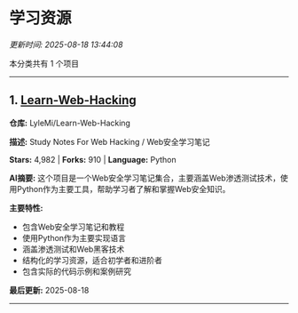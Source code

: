 # 学习资源

*更新时间: 2025-08-18 13:44:08*

本分类共有 1 个项目

---

## 1. [Learn-Web-Hacking](https://github.com/LyleMi/Learn-Web-Hacking)

**仓库:** LyleMi/Learn-Web-Hacking

**描述:** Study Notes For Web Hacking / Web安全学习笔记

**Stars:** 4,982 | **Forks:** 910 | **Language:** Python

**AI摘要:** 这个项目是一个Web安全学习笔记集合，主要涵盖Web渗透测试技术，使用Python作为主要工具，帮助学习者了解和掌握Web安全知识。

**主要特性:**
- 包含Web安全学习笔记和教程
- 使用Python作为主要实现语言
- 涵盖渗透测试和Web黑客技术
- 结构化的学习资源，适合初学者和进阶者
- 包含实际的代码示例和案例研究

**最后更新:** 2025-08-18

---

